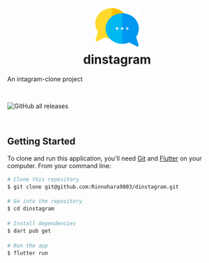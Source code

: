 <h1 align="center">
  <br>
    <img src="images/dinstagram.png" alt="mhicha" width="100" height="100">
  <br>
    dinstagram
  <br>
</h1>


An intagram-clone project

<br/>

![GitHub all releases](https://img.shields.io/github/downloads/Rinnohara9803/dinstagram/total)

<br/>

## Getting Started

To clone and run this application, you'll need [Git](https://git-scm.com) and [Flutter](https://docs.flutter.dev/get-started/install) on your computer. From your command line:

```bash
# Clone this repository
$ git clone git@github.com:Rinnohara9803/dinstagram.git

# Go into the repository
$ cd dinstagram

# Install dependencies
$ dart pub get

# Run the app
$ flutter run
```
